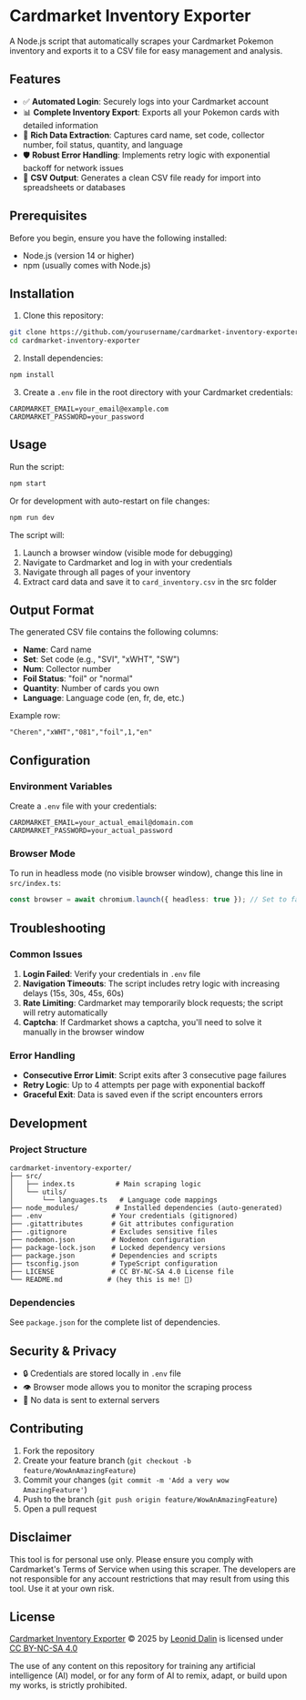 # Cardmarket Inventory Exporter

A Node.js script that automatically scrapes your Cardmarket Pokemon inventory and exports it to a CSV file for easy management and analysis.

## Features

- ✅ **Automated Login**: Securely logs into your Cardmarket account
- 📊 **Complete Inventory Export**: Exports all your Pokemon cards with detailed information
- 📝 **Rich Data Extraction**: Captures card name, set code, collector number, foil status, quantity, and language
- 🛡️ **Robust Error Handling**: Implements retry logic with exponential backoff for network issues
- 📁 **CSV Output**: Generates a clean CSV file ready for import into spreadsheets or databases

## Prerequisites

Before you begin, ensure you have the following installed:
- Node.js (version 14 or higher)
- npm (usually comes with Node.js)

## Installation

1. Clone this repository:
```bash
git clone https://github.com/yourusername/cardmarket-inventory-exporter.git
cd cardmarket-inventory-exporter
```

2. Install dependencies:
```bash
npm install
```

3. Create a `.env` file in the root directory with your Cardmarket credentials:
```env
CARDMARKET_EMAIL=your_email@example.com
CARDMARKET_PASSWORD=your_password
```

## Usage

Run the script:
```bash
npm start
```

Or for development with auto-restart on file changes:
```bash
npm run dev
```

The script will:
1. Launch a browser window (visible mode for debugging)
2. Navigate to Cardmarket and log in with your credentials
3. Navigate through all pages of your inventory
4. Extract card data and save it to `card_inventory.csv` in the src folder

## Output Format

The generated CSV file contains the following columns:
- **Name**: Card name
- **Set**: Set code (e.g., "SVI", "xWHT", "SW")
- **Num**: Collector number
- **Foil Status**: "foil" or "normal"
- **Quantity**: Number of cards you own
- **Language**: Language code (en, fr, de, etc.)

Example row:
```
"Cheren","xWHT","081","foil",1,"en"
```

## Configuration

### Environment Variables

Create a `.env` file with your credentials:
```env
CARDMARKET_EMAIL=your_actual_email@domain.com
CARDMARKET_PASSWORD=your_actual_password
```

### Browser Mode

To run in headless mode (no visible browser window), change this line in `src/index.ts`:
```typescript
const browser = await chromium.launch({ headless: true }); // Set to false for debugging
```

## Troubleshooting

### Common Issues

1. **Login Failed**: Verify your credentials in `.env` file
2. **Navigation Timeouts**: The script includes retry logic with increasing delays (15s, 30s, 45s, 60s)
3. **Rate Limiting**: Cardmarket may temporarily block requests; the script will retry automatically
4. **Captcha**: If Cardmarket shows a captcha, you'll need to solve it manually in the browser window

### Error Handling

- **Consecutive Error Limit**: Script exits after 3 consecutive page failures
- **Retry Logic**: Up to 4 attempts per page with exponential backoff
- **Graceful Exit**: Data is saved even if the script encounters errors

## Development

### Project Structure

```
cardmarket-inventory-exporter/
├── src/
│   ├── index.ts          # Main scraping logic
│   └── utils/
│       └── languages.ts   # Language code mappings
├── node_modules/         # Installed dependencies (auto-generated)
├── .env                 # Your credentials (gitignored)
├── .gitattributes       # Git attributes configuration
├── .gitignore           # Excludes sensitive files
├── nodemon.json         # Nodemon configuration
├── package-lock.json    # Locked dependency versions
├── package.json         # Dependencies and scripts
├── tsconfig.json        # TypeScript configuration
├── LICENSE              # CC BY-NC-SA 4.0 License file
└── README.md           # (hey this is me! 👋)
```

### Dependencies

See `package.json` for the complete list of dependencies.

## Security & Privacy

- 🔒 Credentials are stored locally in `.env` file
- 👁️ Browser mode allows you to monitor the scraping process
- 🚫 No data is sent to external servers

## Contributing

1. Fork the repository
2. Create your feature branch (`git checkout -b feature/WowAnAmazingFeature`)
3. Commit your changes (`git commit -m 'Add a very wow AmazingFeature'`)
4. Push to the branch (`git push origin feature/WowAnAmazingFeature`)
5. Open a pull request

## Disclaimer

This tool is for personal use only. Please ensure you comply with Cardmarket's Terms of Service when using this scraper. The developers are not responsible for any account restrictions that may result from using this tool. Use it at your own risk.

## License

<a href="https://github.com/leonid-dalin/cardmarket-inventory-exporter/">Cardmarket Inventory Exporter</a> © 2025 by <a href="https://github.com/leonid-dalin/">Leonid Dalin</a> is licensed under <a href="https://creativecommons.org/licenses/by-nc-sa/4.0/">CC BY-NC-SA 4.0</a><img src="https://mirrors.creativecommons.org/presskit/icons/cc.svg" alt="" style="max-width: 1em;max-height:1em;margin-left: .2em;"><img src="https://mirrors.creativecommons.org/presskit/icons/by.svg" alt="" style="max-width: 1em;max-height:1em;margin-left: .2em;"><img src="https://mirrors.creativecommons.org/presskit/icons/nc.svg" alt="" style="max-width: 1em;max-height:1em;margin-left: .2em;"><img src="https://mirrors.creativecommons.org/presskit/icons/sa.svg" alt="" style="max-width: 1em;max-height:1em;margin-left: .2em;">

The use of any content on this repository for training any artificial intelligence (AI) model, or for any form of AI to remix, adapt, or build upon my works, is strictly prohibited.